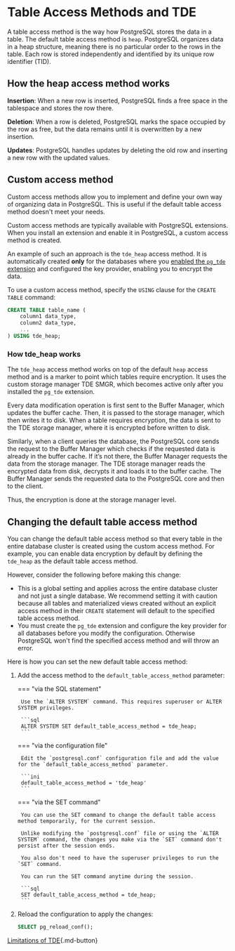 # Table Access Methods and TDE

A table access method is the way how PostgreSQL stores the data in a table. The default table access method is `heap`. PostgreSQL organizes data in a heap structure, meaning there is no particular order to the rows in the table. Each row is stored independently and identified by its unique row identifier (TID).

## How the heap access method works

**Insertion**: When a new row is inserted, PostgreSQL finds a free space in the tablespace and stores the row there.

**Deletion**: When a row is deleted, PostgreSQL marks the space occupied by the row as free, but the data remains until it is overwritten by a new insertion.

**Updates**: PostgreSQL handles updates by deleting the old row and inserting a new row with the updated values.

## Custom access method

Custom access methods allow you to implement and define your own way of organizing data in PostgreSQL. This is useful if the default table access method doesn't meet your needs.

Custom access methods are typically available with PostgreSQL extensions. When you install an extension and enable it in PostgreSQL, a custom access method is created.

An example of such an approach is the `tde_heap` access method. It is automatically created **only** for the databases where you [enabled the `pg_tde` extension](../setup.md) and configured the key provider, enabling you to encrypt the data.

To use a custom access method, specify the `USING` clause for the `CREATE TABLE` command:

```sql
CREATE TABLE table_name (
    column1 data_type,
    column2 data_type,
    ...
) USING tde_heap;
```

### How tde_heap works

The `tde_heap` access method works on top of the default `heap` access method and is a marker to point which tables require encryption. It uses the custom storage manager TDE SMGR, which becomes active only after you installed the `pg_tde` extension.

Every data modification operation is first sent to the Buffer Manager, which updates the buffer cache. Then, it is passed to the storage manager, which then writes it to disk. When a table requires encryption, the data is sent to the TDE storage manager, where it is encrypted before written to disk.

Similarly, when a client queries the database, the PostgreSQL core sends the request to the Buffer Manager which checks if the requested data is already in the buffer cache. If it’s not there, the Buffer Manager requests the data from the storage manager. The TDE storage manager  reads the encrypted data from disk, decrypts it and loads it to the buffer cache. The Buffer Manager sends the requested data to the PostgreSQL core and then to the client.

Thus, the encryption is done at the storage manager level.

## Changing the default table access method

You can change the default table access method so that every table in the entire database cluster is created using the custom access method. For example, you can enable data encryption by default by defining the `tde_heap` as the default table access method.

However, consider the following before making this change:

* This is a global setting and applies across the entire database cluster and not just a single database.
We recommend setting it with caution because all tables and materialized views created without an explicit access method in their `CREATE` statement will default to the specified table access method.
* You must create the `pg_tde` extension and configure the key provider for all databases before you modify the configuration. Otherwise PostgreSQL won't find the specified access method and will throw an error.

Here is how you can set the new default table access method:

1. Add the access method to the `default_table_access_method` parameter:

    === "via the SQL statement"

        Use the `ALTER SYSTEM` command. This requires superuser or ALTER SYSTEM privileges.
        
        ```sql
        ALTER SYSTEM SET default_table_access_method = tde_heap;
        ```

    === "via the configuration file"

        Edit the `postgresql.conf` configuration file and add the value for the `default_table_access_method` parameter.
        
        ```ini
        default_table_access_method = 'tde_heap'
        ```  

    === "via the SET command"

        You can use the SET command to change the default table access method temporarily, for the current session. 
        
        Unlike modifying the `postgresql.conf` file or using the `ALTER SYSTEM` command, the changes you make via the `SET` command don't persist after the session ends.

        You also don't need to have the superuser privileges to run the `SET` command.

        You can run the SET command anytime during the session. 

        ```sql
        SET default_table_access_method = tde_heap;
        ```

2. Reload the configuration to apply the changes:

    ```sql
    SELECT pg_reload_conf();
    ```

[Limitations of TDE](tde-limitations.md){.md-button}
